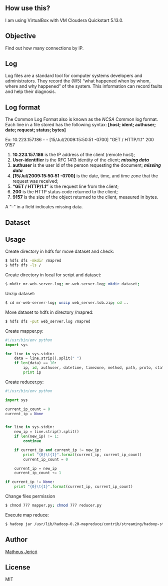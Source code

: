 ## How use this?

I am using VirtualBox with VM Cloudera Quickstart 5.13.0.

## Objective

Find out how many connections by IP.

## Log

Log files are a standard tool for computer systems developers and administrators. They record the (W5) “what happened when by whom, where and why happened” of the system. This information can record faults and help their diagnosis.

## Log format

The Common Log Format also is known as the *NCSA* Common log format. Each line in a file stored has the following syntax: **[host; ident; authuser; date; request; status; bytes]**

Ex: 10.223.157.186 - - [15/Jul/2009:15:50:51 -0700] "GET / HTTP/1.1" 200 9157

1. **10.223.157.186** is the IP address of the client (remote host);
2. **User-identifier** is the RFC 1413 identity of the client; ***missing data***
3. **authuser** is the user id of the person requesting the document; ***missing data***
4. **[15/Jul/2009:15:50:51 -0700]** is the date, time, and time zone that the request was received; 
5. **“GET / HTTP/1.1”** is the request line from the client;
6. **200** is the HTTP status code returned to the client;
7. **9157** is the size of the object returned to the client, measured in bytes.

A “–” in a field indicates missing data.

## Dataset

## Usage

Create directory in hdfs for move dataset and check:
``` bash
$ hdfs dfs -mkdir /mapred
$ hdfs dfs -ls /
```
Create directory in local for script and dataset:
``` bash
$ mkdir mr-web-server-log; mr-web-server-log; mkdir dataset;
```
Unzip dataset:
``` bash
$ cd mr-web-server-log; unzip web_server.lob.zip; cd ..
```
Move dataset to hdfs in directory /mapred:
``` bash
$ hdfs dfs -put web_server.log /mapred
```

Create mapper.py:
``` python
#!/usr/bin/env python
import sys

for line in sys.stdin:
    data = line.strip().split(" ")
    if len(data) == 10:
        ip, id, authuser, datetime, timezone, method, path, proto, status, size = data
        print ip
```
Create reducer.py:
``` python
#!/usr/bin/env python

import sys

current_ip_count = 0
current_ip = None


for line in sys.stdin:
    new_ip = line.strip().split()
    if len(new_ip) != 1:
        continue

    if current_ip and current_ip != new_ip:
        print "{0}\t{1}".format(current_ip, current_ip_count)
        current_ip_count = 0

    current_ip = new_ip
    current_ip_count += 1

if current_ip != None:
    print "{0}\t{1}".format(current_ip, current_ip_count)
```

Change files permission
``` bash
$ chmod 777 mapper.py; chmod 777 reducer.py
```
Execute map reduce:
```bash
$ hadoop jar /usr/lib/hadoop-0.20-mapreduce/contrib/streaming/hadoop-streaming-2.6.0-mr1-cdh5.13.0.jar -file mapper.py -mapper mapper.py -file reducer.py -reducer reducer.py -input /mapred/web_server.log -output /output
```
## Author

[Matheus Jericó](http://linkedin.com/in/matheusjerico)

## License

MIT
